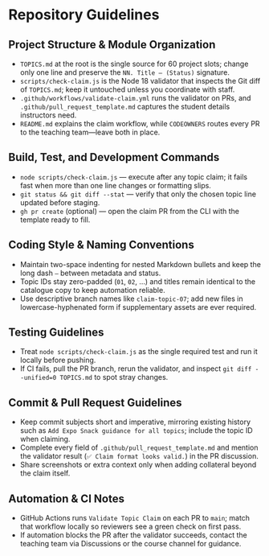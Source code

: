 # Repository Guidelines

## Project Structure & Module Organization
- `TOPICS.md` at the root is the single source for 60 project slots; change only one line and preserve the `NN. Title — (Status)` signature.
- `scripts/check-claim.js` is the Node 18 validator that inspects the Git diff of `TOPICS.md`; keep it untouched unless you coordinate with staff.
- `.github/workflows/validate-claim.yml` runs the validator on PRs, and `.github/pull_request_template.md` captures the student details instructors need.
- `README.md` explains the claim workflow, while `CODEOWNERS` routes every PR to the teaching team—leave both in place.

## Build, Test, and Development Commands
- `node scripts/check-claim.js` — execute after any topic claim; it fails fast when more than one line changes or formatting slips.
- `git status && git diff --stat` — verify that only the chosen topic line updated before staging.
- `gh pr create` (optional) — open the claim PR from the CLI with the template ready to fill.

## Coding Style & Naming Conventions
- Maintain two-space indenting for nested Markdown bullets and keep the long dash `—` between metadata and status.
- Topic IDs stay zero-padded (`01`, `02`, …) and titles remain identical to the catalogue copy to keep automation reliable.
- Use descriptive branch names like `claim-topic-07`; add new files in lowercase-hyphenated form if supplementary assets are ever required.

## Testing Guidelines
- Treat `node scripts/check-claim.js` as the single required test and run it locally before pushing.
- If CI fails, pull the PR branch, rerun the validator, and inspect `git diff --unified=0 TOPICS.md` to spot stray changes.

## Commit & Pull Request Guidelines
- Keep commit subjects short and imperative, mirroring existing history such as `Add Expo Snack guidance for all topics`; include the topic ID when claiming.
- Complete every field of `.github/pull_request_template.md` and mention the validator result (`✅ Claim format looks valid.`) in the PR discussion.
- Share screenshots or extra context only when adding collateral beyond the claim itself.

## Automation & CI Notes
- GitHub Actions runs `Validate Topic Claim` on each PR to `main`; match that workflow locally so reviewers see a green check on first pass.
- If automation blocks the PR after the validator succeeds, contact the teaching team via Discussions or the course channel for guidance.
